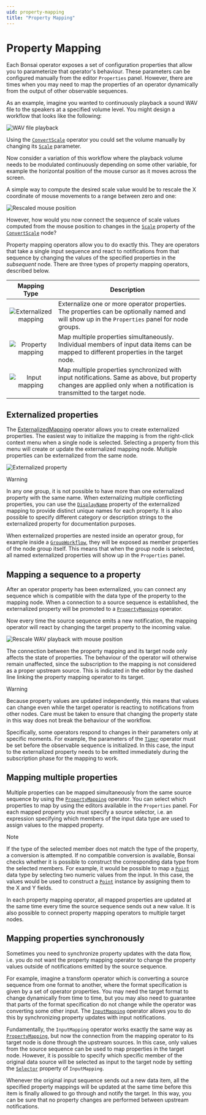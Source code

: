 ```yaml
---
uid: property-mapping
title: "Property Mapping"
---
```


# Property Mapping

Each Bonsai operator exposes a set of configuration properties that allow you to parameterize that operator's behaviour. These parameters can be configured manually from the editor `Properties` panel. However, there are times when you may need to map the properties of an operator dynamically from the output of other observable sequences.

As an example, imagine you wanted to continuously playback a sound WAV file to the speakers at a specified volume level. You might design a workflow that looks like the following:

![WAV file playback](~/images/language-wavplayback.svg)

Using the [`ConvertScale`](xref:Bonsai.Dsp.ConvertScale) operator you could set the volume manually by changing its [`Scale`](xref:Bonsai.Dsp.ConvertScale.Scale) parameter.

Now consider a variation of this workflow where the playback volume needs to be modulated continuously depending on some other variable, for example the horizontal position of the mouse cursor as it moves across the screen.

A simple way to compute the desired scale value would be to rescale the X coordinate of mouse movements to a range between zero and one:

![Rescaled mouse position](~/images/language-mouserescale.svg)

However, how would you now connect the sequence of scale values computed from the mouse position to changes in the [`Scale`](xref:Bonsai.Dsp.ConvertScale.Scale) property of the [`ConvertScale`](xref:Bonsai.Dsp.ConvertScale) node?

Property mapping operators allow you to do exactly this. They are operators that take a single input sequence and react to notifications from that sequence by changing the values of the specified properties in the *subsequent* node. There are three types of property mapping operators, described below.

| Mapping Type | Description |
| :----------: | ----------- |
| ![Externalized mapping](~/images/language-externalizedmapping.svg) | Externalize one or more operator properties. The properties can be optionally named and will show up in the `Properties` panel for node groups. |
| ![Property mapping](~/images/language-propertymapping.svg) | Map multiple properties simultaneously. Individual members of input data items can be mapped to different properties in the target node. |
| ![Input mapping](~/images/language-inputmapping.svg) | Map multiple properties synchronized with input notifications. Same as above, but property changes are applied only when a notification is transmitted to the target node. |

## Externalized properties

The [ExternalizedMapping](xref:Bonsai.Expressions.ExternalizedMappingBuilder) operator allows you to create externalized properties. The easiest way to initialize the mapping is from the right-click context menu when a single node is selected. Selecting a property from this menu will create or update the externalized mapping node. Multiple properties can be externalized from the same node.

![Externalized property](~/images/language-externalizedproperty.png)

> [!Warning]
> In any one group, it is not possible to have more than one externalized property with the same name. When externalizing multiple conflicting properties, you can use the [`DisplayName`](xref:Bonsai.Expressions.ExternalizedMapping.DisplayName) property of the externalized mapping to provide distinct unique names for each property. It is also possible to specify different category or description strings to the externalized property for documentation purposes.

When externalized properties are nested inside an operator group, for example inside a [`GroupWorkflow`](xref:Bonsai.Expressions.GroupWorkflowBuilder), they will be exposed as member properties of the node group itself. This means that when the group node is selected, all named externalized properties will show up in the `Properties` panel.

## Mapping a sequence to a property

After an operator property has been externalized, you can connect any sequence which is compatible with the data type of the property to the mapping node. When a connection to a source sequence is established, the externalized property will be promoted to a [`PropertyMapping`](xref:Bonsai.Expressions.PropertyMappingBuilder) operator.

Now every time the source sequence emits a new notification, the mapping operator will react by changing the target property to the incoming value.

![Rescale WAV playback with mouse position](~/images/language-wavplayback-mapping.svg)

The connection between the property mapping and its target node only affects the state of properties. The behaviour of the operator will otherwise remain unaffected, since the subscription to the mapping is not considered as a proper upstream source. This is indicated in the editor by the dashed line linking the property mapping operator to its target.

> [!Warning]
> Because property values are updated independently, this means that values can change even while the target operator is reacting to notifications from other nodes. Care must be taken to ensure that changing the property state in this way does not break the behaviour of the workflow.
>
> Specifically, some operators respond to changes in their parameters only at specific moments. For example, the parameters of the [`Timer`](xref:Bonsai.Reactive.Timer) operator must be set before the observable sequence is initialized. In this case, the input to the externalized property needs to be emitted immediately during the subscription phase for the mapping to work.

## Mapping multiple properties

Multiple properties can be mapped simultaneously from the same source sequence by using the [`PropertyMapping`](xref:Bonsai.Expressions.PropertyMappingBuilder) operator. You can select which properties to map by using the editors available in the `Properties` panel. For each mapped property you must specify a source selector, i.e. an expression specifying which members of the input data type are used to assign values to the mapped property.

> [!Note]
> If the type of the selected member does not match the type of the property, a conversion is attempted. If no compatible conversion is available, Bonsai checks whether it is possible to construct the corresponding data type from the selected members. For example, it would be possible to map a [`Point`](xref:OpenCV.Net.Point) data type by selecting two numeric values from the input. In this case, the values would be used to construct a [`Point`](xref:OpenCV.Net.Point) instance by assigning them to the X and Y fields.

In each property mapping operator, all mapped properties are updated at the same time every time the source sequence sends out a new value. It is also possible to connect property mapping operators to multiple target nodes.

## Mapping properties synchronously

Sometimes you need to synchronize property updates with the data flow, i.e. you do not want the property mapping operator to change the property values outside of notifications emitted by the source sequence.

For example, imagine a transform operator which is converting a source sequence from one format to another, where the format specification is given by a set of operator properties. You may need the target format to change dynamically from time to time, but you may also need to guarantee that parts of the format specification do not change while the operator was converting some other input. The [`InputMapping`](xref:Bonsai.Expressions.InputMappingBuilder) operator allows you to do this by synchronizing property updates with input notifications.

Fundamentally, the `InputMapping` operator works exactly the same way as [`PropertyMapping`](xref:Bonsai.Expressions.PropertyMappingBuilder), but now the connection from the mapping operator to its target node is done through the upstream sources. In this case, only values from the source sequence can be used to map properties in the target node. However, it is possible to specify which specific member of the original data source will be selected as input to the target node by setting the [`Selector`](xref:Bonsai.Expressions.InputMappingBuilder.Selector) property of `InputMapping`.

Whenever the original input sequence sends out a new data item, all the specified property mappings will be updated at the same time before this item is finally allowed to go through and notify the target. In this way, you can be sure that no property changes are performed between upstream notifications.